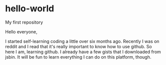 # hello-world
My first repository

Hello everyone,

I started self-learning coding a little over six months ago. Recently I was on reddit and I read that it's really important to know how to use github. So here I am, learning github. I already have a few gists that I downloaded from jsbin. It will be fun to learn everything I can do on this platform, though.
